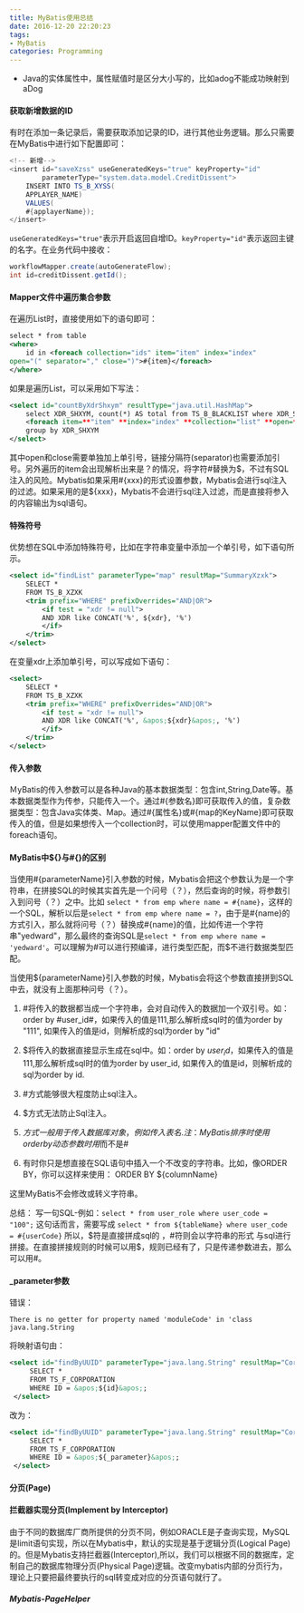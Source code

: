 ```yaml
---
title: MyBatis使用总结
date: 2016-12-20 22:20:23
tags:
- MyBatis
categories: Programming
---
```


* Java的实体属性中，属性赋值时是区分大小写的，比如adog不能成功映射到aDog

#### 获取新增数据的ID

有时在添加一条记录后，需要获取添加记录的ID，进行其他业务逻辑。那么只需要在MyBatis中进行如下配置即可：

```Java
<!-- 新增-->
<insert id="saveXzss" useGeneratedKeys="true" keyProperty="id"
        parameterType="system.data.model.CreditDissent">
    INSERT INTO TS_B_XYSS(
    APPLAYER_NAME)
    VALUES(
    #{applayerName});
</insert>
```

`useGeneratedKeys="true"`表示开启返回自增ID。`keyProperty="id"`表示返回主键的名字。在业务代码中接收：

```Java   
workflowMapper.create(autoGenerateFlow);
int id=creditDissent.getId();
```

#### Mapper文件中遍历集合参数

在遍历List<Integer>时，直接使用如下的语句即可：

```XML
select * from table
<where>
    id in <foreach collection="ids" item="item" index="index"
open="(" separator="," close=")">#{item}</foreach>
</where>
```

<!-- more -->

如果是遍历List<String>，可以采用如下写法：

```XML
<select id="countByXdrShxym" resultType="java.util.HashMap">    
    select XDR_SHXYM, count(*) AS total from TS_B_BLACKLIST where XDR_SHXYM in
    <foreach item=**"item" **index="index" **collection="list" **open=**"('" **separator=**"','" **close=**"')"**>${item}</foreach>    
    group by XDR_SHXYM
</select>
```

其中open和close需要单独加上单引号，链接分隔符(separator)也需要添加引号。另外遍历的item会出现解析出来是？的情况，将字符#替换为$，不过有SQL注入的风险。Mybatis如果采用#{xxx}的形式设置参数，Mybatis会进行sql注入的过滤。如果采用的是${xxx}，Mybatis不会进行sql注入过滤，而是直接将参入的内容输出为sql语句。

#### 特殊符号

优势想在SQL中添加特殊符号，比如在字符串变量中添加一个单引号，如下语句所示。

```XML
<select id="findList" parameterType="map" resultMap="SummaryXzxk">    
    SELECT *
    FROM TS_B_XZXK
    <trim prefix="WHERE" prefixOverrides="AND|OR">
        <if test = "xdr != null">            
        AND XDR like CONCAT('%', ${xdr}, '%')
        </if>
    </trim>
</select>
```

在变量xdr上添加单引号，可以写成如下语句：

```XML
<select>
    SELECT *
    FROM TS_B_XZXK
    <trim prefix="WHERE" prefixOverrides="AND|OR">
        <if test = "xdr != null">            
        AND XDR like CONCAT('%', &apos;${xdr}&apos;, '%')
        </if>
    </trim>
</select>
```

#### 传入参数

ＭyBatis的传入参数可以是各种Java的基本数据类型：包含int,String,Date等。基本数据类型作为传参，只能传入一个。通过#{参数名}即可获取传入的值，复杂数据类型：包含Java实体类、Map。通过#{属性名}或#{map的KeyName}即可获取传入的值，但是如果想传入一个collection时，可以使用mapper配置文件中的foreach语句。

#### MyBatis中${}与#{}的区别

当使用#{parameterName}引入参数的时候，Mybatis会把这个参数认为是一个字符串，在拼接SQL的时候其实首先是一个问号（？），然后查询的时候，将参数引入到问号（？）之中。比如
	`select * from emp where name = #{name}`，这样的一个SQL，解析以后是`select * from emp where name = ?`，由于是#{name}的方式引入，那么就将问号（？）替换成#{name}的值，比如传进一个字符串"yedward"，那么最终的查询SQL是`select * from emp where name = 'yedward'`。可以理解为#可以进行预编译，进行类型匹配，而$不进行数据类型匹配。

当使用${parameterName}引入参数的时候，Mybatis会将这个参数直接拼到SQL中去，就没有上面那种问号（？）。

1. #将传入的数据都当成一个字符串，会对自动传入的数据加一个双引号。如：order by #user_id#，如果传入的值是111,那么解析成sql时的值为order by "111", 如果传入的值是id，则解析成的sql为order by "id"

2. $将传入的数据直接显示生成在sql中。如：order by $user_id$，如果传入的值是111,那么解析成sql时的值为order by user_id,  如果传入的值是id，则解析成的sql为order by id.
　　
3. #方式能够很大程度防止sql注入。
　　
4. $方式无法防止Sql注入。

5. $方式一般用于传入数据库对象，例如传入表名.
	注：MyBatis排序时使用order by 动态参数时用$而不是#

6. 有时你只是想直接在SQL语句中插入一个不改变的字符串。比如，像ORDER BY，你可以这样来使用：
	ORDER BY ${columnName}

这里MyBatis不会修改或转义字符串。

总结：
写一句SQL-例如：`select * from user_role where user_code = "100";`
这句话而言，需要写成 `select * from ${tableName} where user_code = #{userCode}`
所以，$符是直接拼成sql的 ，#符则会以字符串的形式 与sql进行拼接。在直接拼接规则的时候可以用$，规则已经有了，只是传递参数进去，那么可以用#。

#### \_parameter参数

错误：

```
There is no getter for property named 'moduleCode' in 'class java.lang.String
```

将映射语句由：

```XML
<select id="findByUUID" parameterType="java.lang.String" resultMap="Corporation">
     SELECT *
     FROM TS_F_CORPORATION
     WHERE ID = &apos;${id}&apos;;
 </select>
```

改为：

```XML
<select id="findByUUID" parameterType="java.lang.String" resultMap="Corporation">
     SELECT *
     FROM TS_F_CORPORATION
     WHERE ID = &apos;${_parameter}&apos;;
 </select>
```

#### 分页(Page)

#### 拦截器实现分页(Implement by Interceptor)

由于不同的数据库厂商所提供的分页不同，例如ORACLE是子查询实现，MySQL是limit语句实现，所以在Mybatis中，默认的实现是基于逻辑分页(Logical Page)的。但是Mybatis支持拦截器(Interceptor),所以，我们可以根据不同的数据库，定制自己的数据库物理分页(Physical Page)逻辑。改变mybatis内部的分页行为，理论上只要把最终要执行的sql转变成对应的分页语句就行了。

##### Mybatis-PageHelper
